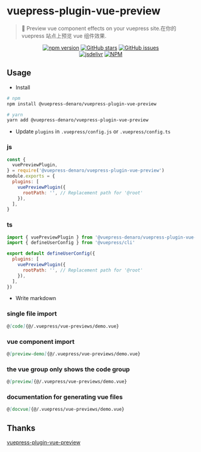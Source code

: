 # vuepress-plugin-vue-preview

> :tada: Preview vue component effects on your vuepress site.在你的 vuepress 站点上预览 vue 组件效果.

<p align="center">
  <a href="https://www.npmjs.com/package/@vuepress-denaro/vuepress-plugin-vue-preview" target="_blank"><img alt="npm version" src="https://img.shields.io/npm/v/@vuepress-denaro/vuepress-plugin-vue-preview"></a>
  <a href="https://github.com/denaro-org/vuepress-theme-denaro/stargazers" target="_blank"><img alt="GitHub stars" src="https://img.shields.io/github/stars/denaro-org/v-charts2"></a>
  <a href="https://github.com/denaro-org/vuepress-theme-denaro/issues" target="_blank"><img alt="GitHub issues" src="https://img.shields.io/github/issues/denaro-org/v-charts2"></a>
  <br />
  <a href="https://www.jsdelivr.com/package/npm/@vuepress-denaro/vuepress-plugin-vue-preview" target="_blank"><img alt="jsdelivr" src="https://data.jsdelivr.com/v1/package/npm/@vuepress-denaro/vuepress-plugin-vue-preview/badge"></a>
  <a href="https://github.com/denaro-org/vuepress-theme-denaro/blob/main/LICENSE" target="_blank"><img alt="NPM" src="https://img.shields.io/npm/l/@vuepress-denaro/vuepress-plugin-vue-preview"></a>
</p>

## Usage

- Install

```bash
# npm
npm install @vuepress-denaro/vuepress-plugin-vue-preview

# yarn
yarn add @vuepress-denaro/vuepress-plugin-vue-preview
```

- Update `plugins` in `.vuepress/config.js` or `.vuepress/config.ts`

### js

```javascript
const {
  vuePreviewPlugin,
} = require('@vuepress-denaro/vuepress-plugin-vue-preview')
module.exports = {
  plugins: [
    vuePreviewPlugin({
      rootPath: '', // Replacement path for '@root'
    }),
  ],
}
```

### ts

```javascript
import { vuePreviewPlugin } from '@vuepress-denaro/vuepress-plugin-vue-preview'
import { defineUserConfig } from '@vuepress/cli'

export default defineUserConfig({
  plugins: [
    vuePreviewPlugin({
      rootPath: '', // Replacement path for '@root'
    }),
  ],
})
```

- Write markdown

### single file import

```markdown
@[code]{@/.vuepress/vue-previews/demo.vue}
```

### vue component import

```markdown
@[preview-demo]{@/.vuepress/vue-previews/demo.vue}
```

### the vue group only shows the code group

```markdown
@[preview]{@/.vuepress/vue-previews/demo.vue}
```

### documentation for generating vue files

```markdown
@[docvue]{@/.vuepress/vue-previews/demo.vue}
```

## Thanks

[vuepress-plugin-vue-preview](https://github.com/vuepress-reco/vuepress-theme-reco/tree/main/packages/%40vuepress-reco/plugin-vue-preview)
